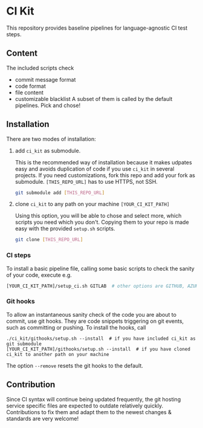 # CI Kit

This repository provides baseline pipelines for language-agnostic CI test steps.


## Content
The included scripts check
* commit message format
* code format
* file content
* customizable blacklist
A subset of them is called by the default pipelines. Pick and chose!


## Installation
There are two modes of installation:
1. add `ci_kit` as submodule.

    This is the recommended way of installation because it makes udpates easy and avoids duplication of code if you use `ci_kit` in several projects. If you need customizations, fork this repo and add your fork as submodule. `[THIS_REPO_URL]` has to use HTTPS, not SSH.
    ```bash
    git submodule add [THIS_REPO_URL]
    ```
2. clone `ci_kit` to any path on your machine `[YOUR_CI_KIT_PATH]`

    Using this option, you will be able to chose and select more, which scripts you need which you don't. Copying them to your repo is made easy with the provided `setup.sh` scripts.
    ```bash
    git clone [THIS_REPO_URL]
    ```

### CI steps
To install a basic pipeline file, calling some basic scripts to check the sanity of your code, execute e.g.
```bash
[YOUR_CI_KIT_PATH]/setup_ci.sh GITLAB  # other options are GITHUB, AZUREDEVOPS, BITBUCKET
```

### Git hooks
To allow an instantaneous sanity check of the code you are about to commit, use git hooks. They are code snippets triggering on git events, such as committing or pushing. To install the hooks, call
```
./ci_kit/githooks/setup.sh --install  # if you have included ci_kit as git submodule
[YOUR_CI_KIT_PATH]/githooks/setup.sh --install  # if you have cloned ci_kit to another path on your machine
```
The option `--remove` resets the git hooks to the default.

## Contribution
Since CI syntax will continue being updated frequently, the git hosting service specific files are expected to outdate relatively quickly. Contributions to fix them and adapt them to the newest changes & standards are very welcome!
